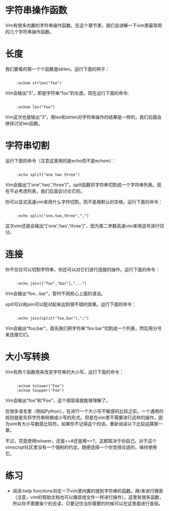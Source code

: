 # 字符串操作函数

Vim有很多内置的字符串操作函数。在这个章节里，我们会讲解一下vim里最常用的几个字符串操作函数。

# 长度

我们要看的第一个个函数是strlen。运行下面的例子：
<pre><code>
     :echom strlen("foo")
</code></pre>

Vim会输出“3”，即是字符串“foo”的长度。现在运行下面的命令:
<pre><code>
     :echom len("foo")
</code></pre>

Vim这次也是输出“3”。用len和strlen对字符串操作的结果是一样的，我们后面会继续讨论len函数。

# 字符串切割

运行下面的命令（注意这里用的是echo而不是echom）：
<pre><code>
     :echo split("one two three")
</code></pre>

Vim会输出“['one','two','three']”。spilt函数将字符串切割成一个字符串列表。现在不必考虑列表，我们后面会讨论它的。

你可以显式高速vim来用什么字符切割，而不是用默认的空格。运行下面的命令：
<pre><code>
     :echo split("one,two,three",",")
</code></pre>

这次vim还是会输出“['one','two','three']”，因为第二参数高速vim来用逗号进行切分。

# 连接

你不仅仅可以切割字符串，你还可以对它们进行连接的操作。运行下面的命令：
<pre><code>
     :echo join(["foo","bar"],"...")
</code></pre>

Vim会输出“foo...bar”，暂时不用担心上面的语法。

spilt可以和join可以配对起来达到很不错的效果。运行下面的命令：
<pre><code>
     :echo join(split("foo,bar"),";")
</code></pre>

Vim会输出“foo;bar”，首先我们把字符串"foo bar"切割成一个列表，然后用分号来连接它们。

# 大小写转换

Vim有两个函数用来改变字符串的大小写，运行下面的命令：
<pre><code>
     :echom tolower("Foo")
     :echom toupper("Foo")
</code></pre>

Vim会输出“foo”和“Foo”，这个很容易就能够理解了。

在很多语言里（例如Python），在进行一个大小写不敏感的比较之前，一个通用的规则就是先将字符串转换成小写的形式。但是在vim里不需要进行这样的操作，因为vim有大小写敏感比较符。如果你不记得这个的话，重新阅读以下比较运算那一章。

不过，究竟使用tolower，还是==#还是用==?，这都取决于你自己。对于这个vimscript社区里没有一个强制的约定。随便选择一个你觉得合适的，保持使用它。

# 练习

- 阅读:help functions浏览一下vim里内置的提到字符串的函数。用/来进行搜索（注意，vim的帮助文档也可以像其他文件一样进行操作）。这里有很多函数，所以你不需要挨个的去读，只要记住当你需要的时候可以在这里面进行查阅。
